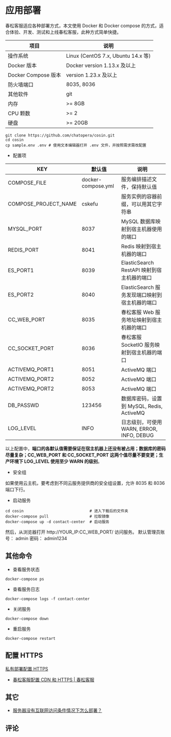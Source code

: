 # 应用部署

春松客服适应各种部署方式，本文使用 Docker 和 Docker compose 的方式，适合体验、开发、测试和上线春松客服，此种方式简单快捷。

| 项目                | 说明                               |
| ------------------- | ---------------------------------- |
| 操作系统            | Linux (CentOS 7.x, Ubuntu 14.x 等) |
| Docker 版本         | Docker version 1.13.x 及以上       |
| Docker Compose 版本 | version 1.23.x 及以上              |
| 防火墙端口          | 8035, 8036                         |
| 其他软件            | git                                |
| 内存                | >= 8GB                             |
| CPU 颗数            | >= 2                               |
| 硬盘                | >= 20GB                            |

```
git clone https://github.com/chatopera/cosin.git
cd cosin
cp sample.env .env # 使用文本编辑器打开 .env 文件，并按照需求需改配置
```

- 配置项

| KEY                  | 默认值             | 说明                                           |
| -------------------- | ------------------ | ---------------------------------------------- |
| COMPOSE_FILE         | docker-compose.yml | 服务编排描述文件，保持默认值                   |
| COMPOSE_PROJECT_NAME | cskefu             | 服务实例的容器前缀，可以用其它字符串           |
| MYSQL_PORT           | 8037               | MySQL 数据库映射到宿主机器使用的端口           |
| REDIS_PORT           | 8041               | Redis 映射到宿主机器的端口                     |
| ES_PORT1             | 8039               | ElasticSearch RestAPI 映射到宿主机器的端口     |
| ES_PORT2             | 8040               | ElasticSearch 服务发现端口映射到宿主机器的端口 |
| CC_WEB_PORT          | 8035               | 春松客服 Web 服务地址映射到宿主机器的端口      |
| CC_SOCKET_PORT       | 8036               | 春松客服 SocketIO 服务映射到宿主机器的端口     |
| ACTIVEMQ_PORT1       | 8051               | ActiveMQ 端口                                  |
| ACTIVEMQ_PORT2       | 8052               | ActiveMQ 端口                                  |
| ACTIVEMQ_PORT2       | 8053               | ActiveMQ 端口                                  |
| DB_PASSWD            | 123456             | 数据库密码，设置到 MySQL, Redis, ActiveMQ      |
| LOG_LEVEL            | INFO               | 日志级别，可使用 WARN, ERROR, INFO, DEBUG      |

以上配置中，**端口的各默认值需要保证在宿主机器上还没有被占用；数据库的密码尽量复杂；CC_WEB_PORT 和 CC_SOCKET_PORT 这两个值尽量不要变更；生产环境下 LOG_LEVEL 使用至少 WARN 的级别**。

- 安全组

如果使用云主机，要考虑到不同云服务提供商的安全组设置，允许 8035 和 8036 端口下行。

- 启动服务

```
cd cosin                             # 进入下载后的文件夹
docker-compose pull                  # 拉取镜像
docker-compose up -d contact-center  # 启动服务
```

然后，从浏览器打开 http://YOUR_IP:CC_WEB_PORT/ 访问服务。
默认管理员账号： admin 密码： admin1234

## 其他命令

- 查看服务状态

```
docker-compose ps
```

- 查看服务日志

```
docker-compose logs -f contact-center
```

- 关闭服务

```
docker-compose down
```

- 重启服务

```
docker-compose restart
```

## 配置 HTTPS

[私有部署配置 HTTPS](https://github.com/chatopera/cosin/wiki/%E7%A7%81%E6%9C%89%E9%83%A8%E7%BD%B2%E9%85%8D%E7%BD%AEHTTPS)

- [春松客服配置 CDN 和 HTTPS | 春松客服](https://chatopera.blog.csdn.net/article/details/105820829)

## 其它

- [服务器没有互联网访问条件情况下怎么部署？](https://github.com/chatopera/cosin/issues/264)

## 评论

<script src="https://utteranc.es/client.js"
        repo="chatopera/docs"
        issue-term="pathname"
        label="Comment"
        theme="github-light"
        crossorigin="anonymous"
        async>
</script>

